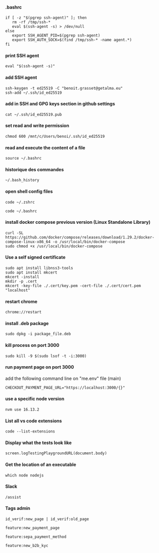 #### .bashrc

```
if [ -z "$(pgrep ssh-agent)" ]; then
   rm -rf /tmp/ssh-*
   eval $(ssh-agent -s) > /dev/null
else
   export SSH_AGENT_PID=$(pgrep ssh-agent)
   export SSH_AUTH_SOCK=$(find /tmp/ssh-* -name agent.*)
fi
```


#### print SSH agent
```
eval "$(ssh-agent -s)"
```
#### add SSH agent
```
ssh-keygen -t ed25519 -C "benoit.grasset@getalma.eu"
ssh-add ~/.ssh/id_ed25519
```
#### add in SSH and GPG keys section in github settings
```
cat ~/.ssh/id_ed25519.pub
```

#### set read and write permission
```
chmod 600 /mnt/c/Users/benoi/.ssh/id_ed25519
```

####  read and execute the content of a file
```
source ~/.bashrc
```

#### historique des commandes
```
~/.bash_history
```

#### open shell config files
```
code ~/.zshrc
```
```
code ~/.bashrc
```

#### install docker compose previous version (Linux Standalone Library)
```
curl -SL https://github.com/docker/compose/releases/download/1.29.2/docker-compose-linux-x86_64 -o /usr/local/bin/docker-compose
sudo chmod +x /usr/local/bin/docker-compose
```

#### Use a self signed certificate
```
sudo apt install libnss3-tools
sudo apt install mkcert
mkcert -install
mkdir -p .cert
mkcert -key-file ./.cert/key.pem -cert-file ./.cert/cert.pem "localhost"
```

#### restart chrome
```
chrome://restart
```

#### install .deb package
```
sudo dpkg -i package_file.deb
```

#### kill process on port 3000
```
sudo kill -9 $(sudo lsof -t -i:3000)
```

#### run payment page on port 3000
add the following command line on "me.env" file (main)
```
CHECKOUT_PAYMENT_PAGE_URL="https://localhost:3000/{}"
```

#### use a specific node version
```
nvm use 16.13.2
```

#### List all vs code extensions
```
code --list-extensions
```

#### Display what the tests look like
```
screen.logTestingPlaygroundURL(document.body)
```

#### Get the location of an executable
```
which node nodejs
```

#### Slack
```
/assist
```

#### Tags admin
```
id_verif:new_page | id_verif:old_page
```
```
feature:new_payment_page
```
```
feature:sepa_payment_method
```
```
feature:new_b2b_kyc
```
